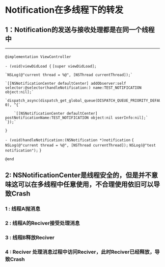 
# Notification在多线程下的转发

## 1：Notification的发送与接收处理都是在同一个线程中

***
#### 
`@implementation ViewController`

`- (void)viewDidLoad {`
    `[super viewDidLoad];`

    `NSLog(@"current thread = %@", [NSThread currentThread]);`

    `[[NSNotificationCenter defaultCenter] addObserver:self selector:@selector(handleNotification:) name:TEST_NOTIFICATION object:nil];`

    `dispatch_async(dispatch_get_global_queue(DISPATCH_QUEUE_PRIORITY_DEFAULT, 0), ^{`

        `[[NSNotificationCenter defaultCenter] postNotificationName:TEST_NOTIFICATION object:nil userInfo:nil];`
    `});`
`}`

`- (void)handleNotification:(NSNotification *)notification`
`{`
    `NSLog(@"current thread = %@", [NSThread currentThread]);`
    `NSLog(@"test notification");`
`}`

`@end`

## 2: NSNotificationCenter是线程安全的，但是并不意味这可以在多线程中任意使用，不合理使用依旧可以导致Crash
### 1 : 线程A抛消息
### 2 : 线程A的Reciver接受处理消息
### 3 : 线程B释放Reciver
### 4 : Reciver 处理消息过程中访问Reciver，此时Reciver已经释放，导致Crash
